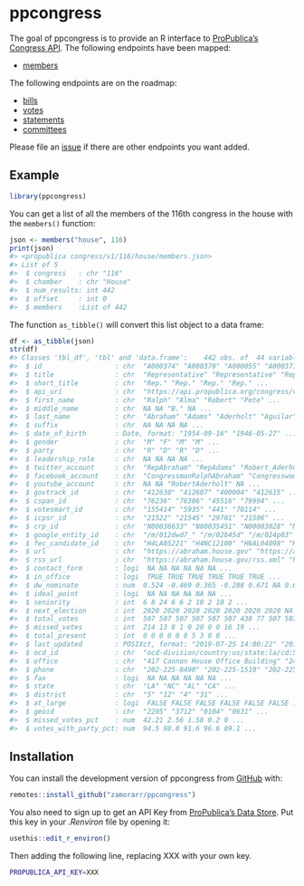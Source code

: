 
<!-- README.md is generated from README.Rmd. Please edit that file -->

# ppcongress

The goal of ppcongress is to provide an R interface to [ProPublica’s
Congress API](https://projects.propublica.org/api-docs/congress-api/).
The following endpoints have been
    mapped:

  - [members](https://projects.propublica.org/api-docs/congress-api/members/)

The following endpoints are on the
    roadmap:

  - [bills](https://projects.propublica.org/api-docs/congress-api/bills/)
  - [votes](https://projects.propublica.org/api-docs/congress-api/votes/)
  - [statements](https://projects.propublica.org/api-docs/congress-api/statements/)
  - [committees](https://projects.propublica.org/api-docs/congress-api/committees/)

Please file an [issue](https://github.com/zamorarr/ppcongress/issues) if
there are other endpoints you want added.

## Example

``` r
library(ppcongress)
```

You can get a list of all the members of the 116th congress in the house
with the `members()` function:

``` r
json <- members("house", 116)
print(json)
#> <propublica congress/v1/116/house/members.json>
#> List of 5
#>  $ congress   : chr "116"
#>  $ chamber    : chr "House"
#>  $ num_results: int 442
#>  $ offset     : int 0
#>  $ members    :List of 442
```

The function `as_tibble()` will convert this list object to a data
frame:

``` r
df <- as_tibble(json)
str(df)
#> Classes 'tbl_df', 'tbl' and 'data.frame':    442 obs. of  44 variables:
#>  $ id                  : chr  "A000374" "A000370" "A000055" "A000371" ...
#>  $ title               : chr  "Representative" "Representative" "Representative" "Representative" ...
#>  $ short_title         : chr  "Rep." "Rep." "Rep." "Rep." ...
#>  $ api_uri             : chr  "https://api.propublica.org/congress/v1/members/A000374.json" "https://api.propublica.org/congress/v1/members/A000370.json" "https://api.propublica.org/congress/v1/members/A000055.json" "https://api.propublica.org/congress/v1/members/A000371.json" ...
#>  $ first_name          : chr  "Ralph" "Alma" "Robert" "Pete" ...
#>  $ middle_name         : chr  NA NA "B." NA ...
#>  $ last_name           : chr  "Abraham" "Adams" "Aderholt" "Aguilar" ...
#>  $ suffix              : chr  NA NA NA NA ...
#>  $ date_of_birth       : Date, format: "1954-09-16" "1946-05-27" ...
#>  $ gender              : chr  "M" "F" "M" "M" ...
#>  $ party               : chr  "R" "D" "R" "D" ...
#>  $ leadership_role     : chr  NA NA NA NA ...
#>  $ twitter_account     : chr  "RepAbraham" "RepAdams" "Robert_Aderholt" "reppeteaguilar" ...
#>  $ facebook_account    : chr  "CongressmanRalphAbraham" "CongresswomanAdams" "RobertAderholt" "reppeteaguilar" ...
#>  $ youtube_account     : chr  NA NA "RobertAderholt" NA ...
#>  $ govtrack_id         : chr  "412630" "412607" "400004" "412615" ...
#>  $ cspan_id            : chr  "76236" "76386" "45516" "79994" ...
#>  $ votesmart_id        : chr  "155414" "5935" "441" "70114" ...
#>  $ icpsr_id            : chr  "21522" "21545" "29701" "21506" ...
#>  $ crp_id              : chr  "N00036633" "N00035451" "N00003028" "N00033997" ...
#>  $ google_entity_id    : chr  "/m/012dwd7_" "/m/02b45d" "/m/024p03" "/m/0jwv0xf" ...
#>  $ fec_candidate_id    : chr  "H4LA05221" "H4NC12100" "H6AL04098" "H2CA31125" ...
#>  $ url                 : chr  "https://abraham.house.gov" "https://adams.house.gov" "https://aderholt.house.gov" "https://aguilar.house.gov" ...
#>  $ rss_url             : chr  "https://abraham.house.gov/rss.xml" "https://adams.house.gov/rss.xml" "https://aderholt.house.gov/rss.xml" "https://aguilar.house.gov/rss.xml" ...
#>  $ contact_form        : logi  NA NA NA NA NA NA ...
#>  $ in_office           : logi  TRUE TRUE TRUE TRUE TRUE TRUE ...
#>  $ dw_nominate         : num  0.524 -0.469 0.365 -0.288 0.671 NA 0.654 NA 0.38 NA ...
#>  $ ideal_point         : logi  NA NA NA NA NA NA ...
#>  $ seniority           : int  6 8 24 6 6 2 10 2 10 2 ...
#>  $ next_election       : int  2020 2020 2020 2020 2020 2020 2020 NA 2020 2020 ...
#>  $ total_votes         : int  507 507 507 507 507 507 430 77 507 507 ...
#>  $ missed_votes        : int  214 13 8 1 0 20 0 0 16 19 ...
#>  $ total_present       : int  0 0 0 0 0 0 5 3 0 0 ...
#>  $ last_updated        : POSIXct, format: "2019-07-25 14:00:22" "2019-07-25 14:00:24" ...
#>  $ ocd_id              : chr  "ocd-division/country:us/state:la/cd:5" "ocd-division/country:us/state:nc/cd:12" "ocd-division/country:us/state:al/cd:4" "ocd-division/country:us/state:ca/cd:31" ...
#>  $ office              : chr  "417 Cannon House Office Building" "2436 Rayburn House Office Building" "1203 Longworth House Office Building" "109 Cannon House Office Building" ...
#>  $ phone               : chr  "202-225-8490" "202-225-1510" "202-225-4876" "202-225-3201" ...
#>  $ fax                 : logi  NA NA NA NA NA NA ...
#>  $ state               : chr  "LA" "NC" "AL" "CA" ...
#>  $ district            : chr  "5" "12" "4" "31" ...
#>  $ at_large            : logi  FALSE FALSE FALSE FALSE FALSE FALSE ...
#>  $ geoid               : chr  "2205" "3712" "0104" "0631" ...
#>  $ missed_votes_pct    : num  42.21 2.56 1.58 0.2 0 ...
#>  $ votes_with_party_pct: num  94.5 98.8 91.6 96.6 89.1 ...
```

## Installation

You can install the development version of ppcongress from
[GitHub](https://github.com/zamorarr/ppcongress) with:

``` r
remotes::install_github("zamorarr/ppcongress")
```

You also need to sign up to get an API Key from [ProPublica’s Data
Store](https://www.propublica.org/datastore/api/propublica-congress-api).
Put this key in your *.Renviron* file by opening it:

``` r
usethis::edit_r_environ()
```

Then adding the following line, replacing XXX with your own key.

``` sh
PROPUBLICA_API_KEY=XXX
```
